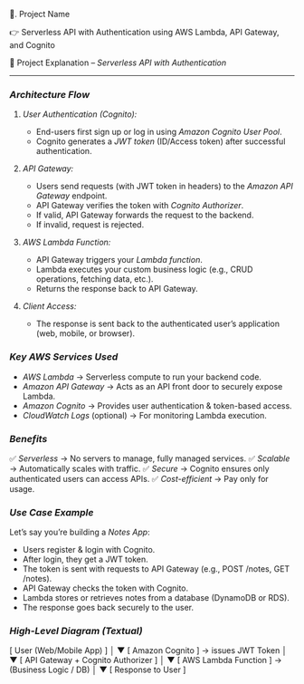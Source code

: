 🔵. Project Name

👉 Serverless API with Authentication using AWS Lambda, API Gateway, and Cognito


🚀 Project Explanation – *Serverless API with Authentication*



---

### *Architecture Flow*

1. *User Authentication (Cognito):*

   * End-users first sign up or log in using *Amazon Cognito User Pool*.
   * Cognito generates a *JWT token* (ID/Access token) after successful authentication.

2. *API Gateway:*

   * Users send requests (with JWT token in headers) to the *Amazon API Gateway* endpoint.
   * API Gateway verifies the token with *Cognito Authorizer*.
   * If valid, API Gateway forwards the request to the backend.
   * If invalid, request is rejected.

3. *AWS Lambda Function:*

   * API Gateway triggers your *Lambda function*.
   * Lambda executes your custom business logic (e.g., CRUD operations, fetching data, etc.).
   * Returns the response back to API Gateway.

4. *Client Access:*

   * The response is sent back to the authenticated user’s application (web, mobile, or browser).



### *Key AWS Services Used*

* *AWS Lambda* → Serverless compute to run your backend code.
* *Amazon API Gateway* → Acts as an API front door to securely expose Lambda.
* *Amazon Cognito* → Provides user authentication & token-based access.
* *CloudWatch Logs* (optional) → For monitoring Lambda execution.


### *Benefits*

✅ *Serverless* → No servers to manage, fully managed services.
✅ *Scalable* → Automatically scales with traffic.
✅ *Secure* → Cognito ensures only authenticated users can access APIs.
✅ *Cost-efficient* → Pay only for usage.


### *Use Case Example*

Let’s say you’re building a *Notes App*:

* Users register & login with Cognito.
* After login, they get a JWT token.
* The token is sent with requests to API Gateway (e.g., POST /notes, GET /notes).
* API Gateway checks the token with Cognito.
* Lambda stores or retrieves notes from a database (DynamoDB or RDS).
* The response goes back securely to the user.


### *High-Level Diagram (Textual)*


[ User (Web/Mobile App) ] 
        │
        ▼
 [ Amazon Cognito ] → issues JWT Token
        │
        ▼
 [ API Gateway + Cognito Authorizer ]
        │
        ▼
 [ AWS Lambda Function ] → (Business Logic / DB)
        │
        ▼
   [ Response to User ]




